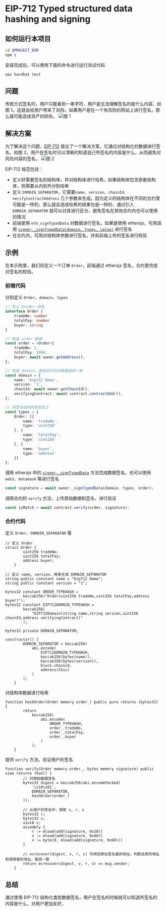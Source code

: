 # EIP-712 Typed structured data hashing and signing

## 如何运行本项目

```bash
cd $PROJECT_DIR
npm i
```

安装完成后，可以使用下面的命令进行运行测试代码

```bash
npx hardhat test
```

## 问题

传统方式签名时，用户只能看到一串字符，用户是无法理解签名的是什么内容，如图 1。这就会给用户带来了风险，如果用户是在一个有风险的网站上进行签名，那么就可能造成资产的损失。
![图 1](https://eips.ethereum.org/assets/eip-712/eth_sign.png)

## 解决方案

为了解决这个问题，[EIP-712](https://eips.ethereum.org/EIPS/eip-712) 提出了一个解决方案，它通过对结构化的数据进行签名，如图 2，用户在签名时可以清晰的知道自己所签名的内容是什么，从而避免对风险内容的签名。
![图 2](https://eips.ethereum.org/assets/eip-712/eth_signTypedData.png)

EIP-712 规范包括：

- 定义好需要签名的结构体，并对结构体进行哈希。如果结构体包含嵌套结构体，则需要从内到外分别哈希
- 定义 `DOMAIN_SEPARATOR`，它需要`name`、`version`、`chainId`、`verifyContractAddress` 几个参数来生成。因为定义的结构体在不同的合约里可能是一样的，那么就会造成哈希的结果也是一样的，通过引入 `DOMAIN_SEPARATOR` 就可以对其进行区分，避免签名在其他合约内也可以使用的情况
- 前端使用 `eth_signTypedData` 对数据进行签名，如果是使用 ethersjs，可用调用 [`signer._signTypedData(domain, types, value)`](https://docs.ethers.org/v5/api/signer/#Signer-signTypedData) 进行签名
- 在合约内，可用对结构体参数进行签名，并和前端上传的签名进行校验

## 示例

在本示例里，我们将定义一个订单 `Order`，前端通过 ethersjs 签名，合约里完成对签名的校验。

### 前端代码

分别定义 `Order`、`domain`、`types`

```ts
// 定义 Oreder 结构
interface Order {
    tradeNo: number
    totalPay: number
    buyer: string
}

// 构造 order 数据
const order = <Order>{
    tradeNo: 2,
    totalPay: 1000,
    buyer: await owner.getAddress(),
};

// 构造 domain，要和合约内的数据保持一致
const domain = {
    name: 'Eip712 Demo',
    version: '1',
    chainId: await owner.getChainId(),
    verifyingContract: await contract.contractAddr(),
};

// 待签名结构的类型定义
const types = {
    Order: [{
        name: 'tradeNo',
        type: 'uint256'
    }, {
        name: 'totalPay',
        type: 'uint256'
    }, {
        name: 'buyer',
        type: 'address'
    }]
};
```

调用 ethersjs 中的 [`signer._signTypedData`](https://docs.ethers.org/v5/api/signer/#Signer-signTypedData) 方法完成数据签名，也可以使用 `web3`、`metamask` 等进行签名

```ts
const signature = await owner._signTypedData(domain, types, order);
```

调用合约的 `verify` 方法，上传原始数据和签名，进行验证

```ts
const isMatch = await contract.verify(order, signature);
```

### 合约代码

定义 `Order`、`DOMAIN_SEPARATOR` 等

```Solidity
// 定义 Order
struct Order {
        uint256 tradeNo;
        uint256 totalPay;
        address buyer;
    }

// 定义 name, version，用来生成 DOMAIN_SEPARATOR
string public constant name = "Eip712 Demo";
string public constant version = "1";

bytes32 constant ORDER_TYPEHASH =
        keccak256("Order(uint256 tradeNo,uint256 totalPay,address buyer)");
bytes32 constant EIP712DOMAIN_TYPEHASH =
        keccak256(
            "EIP712Domain(string name,string version,uint256 chainId,address verifyingContract)"
        );

bytes32 private DOMAIN_SEPARATOR;

constructor() {
        DOMAIN_SEPARATOR = keccak256(
            abi.encode(
                EIP712DOMAIN_TYPEHASH,
                keccak256(bytes(name)),
                keccak256(bytes(version)),
                block.chainid,
                address(this)
            )
        );
    }
```

对结构体数据进行哈希

```Solidity
function hashOrder(Order memory order_) public pure returns (bytes32) {
        return
            keccak256(
                abi.encode(
                    ORDER_TYPEHASH,
                    order_.tradeNo,
                    order_.totalPay,
                    order_.buyer
                )
            );
    }
```

提供 `verify` 方法，验证用户的签名

```Solidity
function verify(Order memory order_, bytes memory signature) public view returns (bool) {
        // 对原始数据签名
        bytes32 digest = keccak256(abi.encodePacked(
            '\x19\x01',
            DOMAIN_SEPARATOR,
            hashOrder(order_)
        ));

        // 从用户的签名中，提取 v, r, s
        bytes32 r;
        bytes32 s;
        uint8 v;
        assembly {
            r := mload(add(signature, 0x20))
            s := mload(add(signature, 0x40))
            v := byte(0, mload(add(signature, 0x60)))
        }

        // ecrecover(digest, v, r, s) 可用还原出签名者的地址，判断还原的地址和调用者的地址，是否一致
        return ecrecover(digest, v, r, s) == msg.sender;
    }
```

## 总结

通过使用 EIP-712 结构化类型数据签名，用户在签名的时候就可以知道所签名的内容是什么，对用户更加友好。